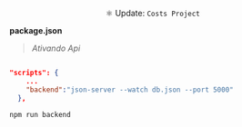 <div align="center">

⚛️ Update: `Costs Project`

</div>

**package.json**

> _Ativando Api_

```json

"scripts": {
    ...
    "backend":"json-server --watch db.json --port 5000"
  },

```

```
npm run backend
```